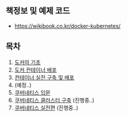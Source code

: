 ## 책정보 및 예제 코드

- https://wikibook.co.kr/docker-kubernetes/

## 목차

1. [도커의 기초](./01-도커의-기초.md)
2. [도커 컨테이너 배포](./02-도커-컨테이너-배포.md)
3. [컨테이너 실전 구축 및 배포](./03-컨테이너-실전-구축-및-배포.md)
4. (예정..)
5. [쿠버네티스 입문](./05-쿠버네티스-입문.md)
6. [쿠버네티스 클러스터 구축](./06-쿠버네티스-클러스터-구축.md) (진행중..)
7. [쿠버네티스 실전편](./07-쿠버네티스-실전편.md) (진행중..)
